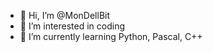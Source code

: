 - 👋 Hi, I’m @MonDellBit
- 👀 I’m interested in coding
- 🌱 I’m currently learning Python, Pascal, C++
<!---
MonDellBit/MonDellBit is a ✨ special ✨ repository because its `README.md` (this file) appears on your GitHub profile.
You can click the Preview link to take a look at your changes.
--->
